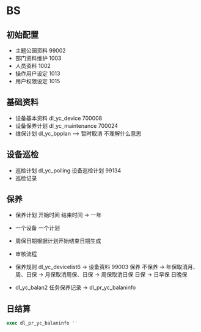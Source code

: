# BS

## 初始配置
   - 主题公园资料 99002
   - 部门资料维护 1003
   - 人员资料 1002
   - 操作用户设定 1013
   - 用户权限设定 1015
## 基础资料
  - 设备基本资料 dl_yc_device 700008
  - 设备保养计划 dl_yc_maintenance 700024
  - 维保计划 dl_yc_bpplan --> 暂时取消 不理解什么意思


## 设备巡检
- 巡检计划 dl_yc_polling 设备巡检计划 99134
- 巡检记录


## 保养
- 保养计划 开始时间  结束时间 -> 一年
- 一个设备 一个计划
- 周保日期根据计划开始结束日期生成
- 审核流程
- 保养规则 dl_yc_devicelist6 -> 设备资料 99003
  保养
  不保养 -> 年保取消月、周、日保
        -> 月保取消周保、日保
        -> 周保取消日保
  日保 -> 日早保 日晚保      

- dl_yc_balan2 任务保养记录 -> dl_pr_yc_balaninfo

## 日结算

  ```sql
  exec dl_pr_yc_balaninfo ''

  ```